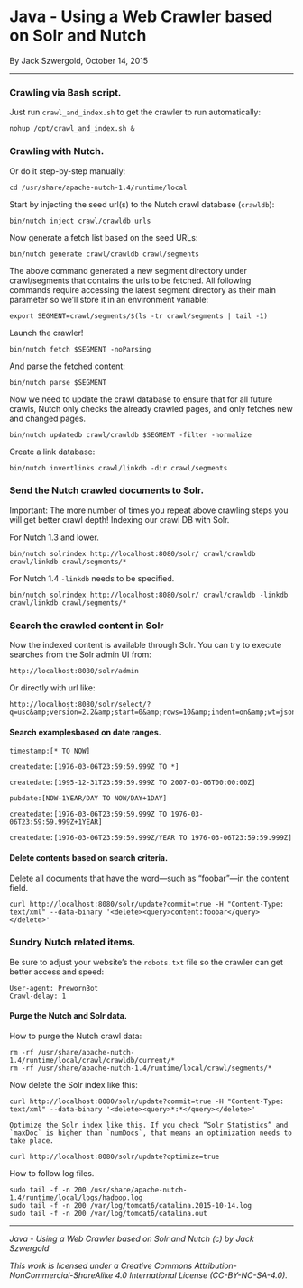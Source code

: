# Java - Using a Web Crawler based on Solr and Nutch

By Jack Szwergold, October 14, 2015

***

### Crawling via Bash script.

Just run `crawl_and_index.sh` to get the crawler to run automatically:

    nohup /opt/crawl_and_index.sh &

### Crawling with Nutch.

Or do it step-by-step manually:

    cd /usr/share/apache-nutch-1.4/runtime/local

Start by injecting the seed url(s) to the Nutch crawl database (`crawldb`):

    bin/nutch inject crawl/crawldb urls

Now generate a fetch list based on the seed URLs:

    bin/nutch generate crawl/crawldb crawl/segments

The above command generated a new segment directory under crawl/segments that contains the urls to be fetched. All following commands require accessing the latest segment directory as their main parameter so we’ll store it in an environment variable:

    export SEGMENT=crawl/segments/$(ls -tr crawl/segments | tail -1)

Launch the crawler!

    bin/nutch fetch $SEGMENT -noParsing

And parse the fetched content:

    bin/nutch parse $SEGMENT

Now we need to update the crawl database to ensure that for all future crawls, Nutch only checks the already crawled pages, and only fetches new and changed pages.

    bin/nutch updatedb crawl/crawldb $SEGMENT -filter -normalize

Create a link database:

    bin/nutch invertlinks crawl/linkdb -dir crawl/segments

### Send the Nutch crawled documents to Solr.

Important: The more number of times you repeat above crawling steps you will get better crawl depth! Indexing our crawl DB with Solr.

For Nutch 1.3 and lower.

    bin/nutch solrindex http://localhost:8080/solr/ crawl/crawldb crawl/linkdb crawl/segments/*

For Nutch 1.4 `-linkdb` needs to be specified.

    bin/nutch solrindex http://localhost:8080/solr/ crawl/crawldb -linkdb crawl/linkdb crawl/segments/*

### Search the crawled content in Solr

Now the indexed content is available through Solr. You can try to execute searches from the Solr admin UI from:

	http://localhost:8080/solr/admin

Or directly with url like:

	http://localhost:8080/solr/select/?q=usc&amp;version=2.2&amp;start=0&amp;rows=10&amp;indent=on&amp;wt=json

#### Search examplesbased on date ranges.

	timestamp:[* TO NOW]

	createdate:[1976-03-06T23:59:59.999Z TO *]

	createdate:[1995-12-31T23:59:59.999Z TO 2007-03-06T00:00:00Z]

	pubdate:[NOW-1YEAR/DAY TO NOW/DAY+1DAY]

	createdate:[1976-03-06T23:59:59.999Z TO 1976-03-06T23:59:59.999Z+1YEAR]

	createdate:[1976-03-06T23:59:59.999Z/YEAR TO 1976-03-06T23:59:59.999Z]

#### Delete contents based on search criteria.

Delete all documents that have the word—such as “foobar”—in the content field.

    curl http://localhost:8080/solr/update?commit=true -H "Content-Type: text/xml" --data-binary '<delete><query>content:foobar</query></delete>'

### Sundry Nutch related items.

Be sure to adjust your website’s the `robots.txt` file so the crawler can get better access and speed:

	User-agent: PrewornBot
	Crawl-delay: 1

#### Purge the Nutch and Solr data.

How to purge the Nutch crawl data:

	rm -rf /usr/share/apache-nutch-1.4/runtime/local/crawl/crawldb/current/*
	rm -rf /usr/share/apache-nutch-1.4/runtime/local/crawl/segments/*

Now delete the Solr index like this:

	curl http://localhost:8080/solr/update?commit=true -H "Content-Type: text/xml" --data-binary '<delete><query>*:*</query></delete>'

	Optimize the Solr index like this. If you check “Solr Statistics” and `maxDoc` is higher than `numDocs`, that means an optimization needs to take place.

	curl http://localhost:8080/solr/update?optimize=true

How to follow log files.

	sudo tail -f -n 200 /usr/share/apache-nutch-1.4/runtime/local/logs/hadoop.log
	sudo tail -f -n 200 /var/log/tomcat6/catalina.2015-10-14.log
	sudo tail -f -n 200 /var/log/tomcat6/catalina.out

***

*Java - Using a Web Crawler based on Solr and Nutch (c) by Jack Szwergold*

*This work is licensed under a Creative Commons Attribution-NonCommercial-ShareAlike 4.0 International License (CC-BY-NC-SA-4.0).*
